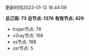 更新时间2023-01-12 18:44:09

**总订阅: 73**
**总节点: 1376**
**有效节点: 429**
- trojan节点: 78
- v2ray节点: 158
- ss节点: 188
- ssr节点: 5
